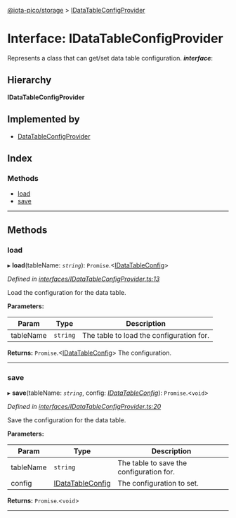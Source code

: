 [@iota-pico/storage](../README.md) > [IDataTableConfigProvider](../interfaces/idatatableconfigprovider.md)

# Interface: IDataTableConfigProvider

Represents a class that can get/set data table configuration.
*__interface__*: 

## Hierarchy

**IDataTableConfigProvider**

## Implemented by

* [DataTableConfigProvider](../classes/datatableconfigprovider.md)

## Index

### Methods

* [load](idatatableconfigprovider.md#load)
* [save](idatatableconfigprovider.md#save)

---

## Methods

<a id="load"></a>

###  load

▸ **load**(tableName: *`string`*): `Promise`.<[IDataTableConfig](idatatableconfig.md)>

*Defined in [interfaces/IDataTableConfigProvider.ts:13](https://github.com/iota-pico/storage/blob/761de37/src/interfaces/IDataTableConfigProvider.ts#L13)*

Load the configuration for the data table.

**Parameters:**

| Param | Type | Description |
| ------ | ------ | ------ |
| tableName | `string`   |  The table to load the configuration for. |

**Returns:** `Promise`.<[IDataTableConfig](idatatableconfig.md)>
The configuration.

___

<a id="save"></a>

###  save

▸ **save**(tableName: *`string`*, config: *[IDataTableConfig](idatatableconfig.md)*): `Promise`.<`void`>

*Defined in [interfaces/IDataTableConfigProvider.ts:20](https://github.com/iota-pico/storage/blob/761de37/src/interfaces/IDataTableConfigProvider.ts#L20)*

Save the configuration for the data table.

**Parameters:**

| Param | Type | Description |
| ------ | ------ | ------ |
| tableName | `string`   |  The table to save the configuration for. |
| config | [IDataTableConfig](idatatableconfig.md)   |  The configuration to set. |

**Returns:** `Promise`.<`void`>

___

